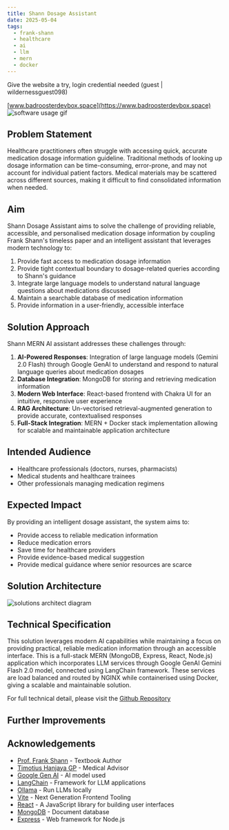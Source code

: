 ```yaml
---
title: Shann Dosage Assistant
date: 2025-05-04
tags:
  - frank-shann
  - healthcare
  - ai
  - llm
  - mern
  - docker
---
```

Give the website a try, login credential needed (guest | wildernessguest098)

[www.badroosterdevbox.space](https://www.badroosterdevbox.space)
![software usage gif](/posts/shann/img/shann_output.gif)

## Problem Statement
Healthcare practitioners often struggle with accessing quick, accurate medication dosage information guideline. Traditional methods of looking up dosage information can be time-consuming, error-prone, and may not account for individual patient factors. Medical materials may be scattered across different sources, making it difficult to find consolidated information when needed.

## Aim

Shann Dosage Assistant aims to solve the challenge of providing reliable, accessible, and personalised medication dosage information by coupling Frank Shann's timeless paper and an intelligent assistant that leverages modern technology to:

1. Provide fast access to medication dosage information
2. Provide tight contextual boundary to dosage-related queries according to Shann's guidance
3. Integrate large language models to understand natural language questions about medications discussed
4. Maintain a searchable database of medication information
5. Provide information in a user-friendly, accessible interface

## Solution Approach

Shann MERN AI assistant addresses these challenges through:

1. **AI-Powered Responses**: Integration of large language models (Gemini 2.0 Flash) through Google GenAI to understand and respond to natural language queries about medication dosages
2. **Database Integration**: MongoDB for storing and retrieving medication information
3. **Modern Web Interface**: React-based frontend with Chakra UI for an intuitive, responsive user experience
4. **RAG Architecture**: Un-vectorised retrieval-augmented generation to provide accurate, contextualised responses
5. **Full-Stack Integration**: MERN + Docker stack implementation allowing for scalable and maintainable application architecture

## Intended Audience

- Healthcare professionals (doctors, nurses, pharmacists)
- Medical students and healthcare trainees
- Other professionals managing medication regimens

## Expected Impact

By providing an intelligent dosage assistant, the system aims to:

- Provide access to reliable medication information
- Reduce medication errors
- Save time for healthcare providers
- Provide evidence-based medical suggestion
- Provide medical guidance where senior resources are scarce

## Solution Architecture

![solutions architect diagram](/posts/shann/img/shann_architecture.png)

## Technical Specification

This solution leverages modern AI capabilities while maintaining a focus on providing practical, reliable medication information through an accessible interface. This is a full-stack MERN (MongoDB, Express, React, Node.js) application which incorporates LLM services through Google GenAI Gemini Flash 2.0 model, connected using LangChain framework.  These services are load balanced and routed by NGINX while containerised using Docker, giving a scalable and maintainable solution.

For full technical detail, please visit the [Github Repository](https://github.com/bad-rooster/shann-mern)

## Further Improvements


## Acknowledgements  
- [Prof. Frank Shann](https://findanexpert.unimelb.edu.au/profile/2416-frank-shann) - Textbook Author
- [Timotius Hanjaya GP](https://www.linkedin.com/in/timotius-dr/) - Medical Advisor
- [Google Gen AI](https://cloud.google.com/ai/generative-ai) - AI model used
- [LangChain](https://www.langchain.com/) - Framework for LLM applications  
- [Ollama](https://ollama.ai/) - Run LLMs locally
- [Vite](https://vitejs.dev/) - Next Generation Frontend Tooling  
- [React](https://reactjs.org/) - A JavaScript library for building user interfaces  
- [MongoDB](https://www.mongodb.com/) - Document database  
- [Express](https://expressjs.com/) - Web framework for Node.js  
